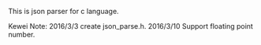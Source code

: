 This is json parser for c language.

Kewei Note:
2016/3/3 create json_parse.h.
2016/3/10 Support floating point number.
